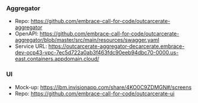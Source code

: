 ### Aggregator ###
* Repo: https://github.com/embrace-call-for-code/outcarcerate-aggregator
* OpenAPI: https://github.com/embrace-call-for-code/outcarcerate-aggregator/blob/master/src/main/resources/swagger.yaml
* Service URL: https://outcarcerate-aggregator-decarcerate.embrace-dev-ocp43-vpc-7ec5d722a0ab3f463fdc90eeb94dbc70-0000.us-east.containers.appdomain.cloud/

### UI ###
* Mock-up: https://ibm.invisionapp.com/share/4KO0C9ZDMGN#/screens
* Repo: https://github.com/embrace-call-for-code/outcarcerate-ui